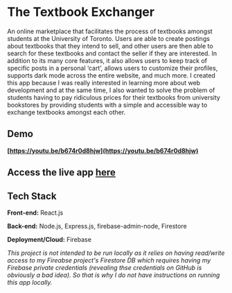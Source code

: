 # The Textbook Exchanger
An online marketplace that facilitates the process of textbooks amongst students at the University of Toronto. Users are able to create postings about textbooks that they intend to sell, and other users are then able to search for these textbooks and contact the seller if they are interested. In addition to its many core features, it also allows users to keep track of specific posts in a personal ‘cart’, allows users to customize their profiles, supports dark mode across the entire website, and much more. I created this app because I was really interested in learning more about web development and at the same time, I also wanted to solve the problem of students having to pay ridiculous prices for their textbooks from university bookstores by providing students with a simple and accessible way to exchange textbooks amongst each other.<br/>

## Demo 

<strong> [https://youtu.be/b674r0d8hjw](https://youtu.be/b674r0d8hjw) </strong>



## Access the live app <strong>[here](https://textbook-store-2e072.web.app)</strong>

## Tech Stack

**Front-end:** React.js

**Back-end:**  Node.js, Express.js, firebase-admin-node, Firestore

**Deployment/Cloud:** Firebase



*This project is not intended to be run locally as it relies on having read/write access to my Fireabse project's Firestore DB which requires having my Firebase private credentials (revealing thse credentials on GitHub is obviously a bad idea). So that is why I do not have instructions on running this app locally.*



